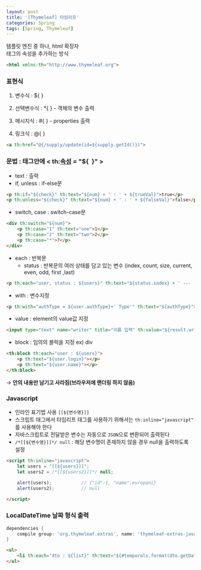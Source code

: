 ```yaml
---
layout: post
title: '[Thymeleaf] 타임리프'
categories: Spring
tags: [Spring, Thymeleaf]
---
```


템플릿 엔진 중 하나, html 확장자  
태그의 속성을 추가하는 방식

```html
<html xmlns:th="http://www.thymeleaf.org">
```

### 표현식

1. 변수식 : ${ }

2. 선택변수식 : \*{ } - 객체의 변수 출력

3. 메시지식 : #{ } - properties 출력

4. 링크식 : @{ }

```HTML
<a th:href="@{/supply/update(id=${supply.getId()})">
```


### 문법 : 태그안에 < th:<u>속성</u> = "${  }" >
- text : 출력
- if, unless : if-else문

```html
<p th:if="${check}" th:text="${num} + ' : ' + ${trueVal}">true</p>
<p th:unless="${check}" th:text="${num} + ' : ' + ${falseVal}">false</p>
```

- switch, case : switch-case문

```html
<div th:switch="${num}">
    <p th:case="1" th:text="one">1</p>
    <p th:case="2" th:text="two">2</p>
    <p th:case="*">?</p>
</div>
```

- each : 반복문
  - status : 반복문의 여러 상태를 담고 있는 변수 (index, count, size, current, even, odd, first ,last)

```html
<p th:each="user, status : ${users}" th:text="${status.index} + ' --- ' + ${user.name}"></p> 
```

- with : 변수지정

```html
<p th:with="authType = ${user.authType}+' Type'" th:text="${authType}"></p>
```

- value : element의 value값 지정

```html
<input type="text" name="writer" title="이름 입력" th:value="${result.wrtier}" />
```

- block : 임의의 블럭을 지정 ex) div

```html
<th:block th:each="user : ${users}">
    <p th:text="${user.login}"></p>
    <p th:text="${user.name}"></p>
</th:block>
```

→ **안의 내용만 남기고 사라짐(브라우저에 랜더링 하지 않음)**


### Javascript
- 인라인 표기법 사용 `[[${변수명}]]`
- 스크립트 태그에서 타임리프 태그를 사용하기 위해서는 `th:inline="javascript"` 를 사용해야 한다
- 자바스크립트로 전달받은 변수는 자동으로 `JSON`으로 변환되어 출력된다
- `/*[[${변수명}]]*/ null` : 해당 변수명이 존재하지 않을 경우 null을 출력하도록 설정

```HTML
<script th:inline="javascript">
    let users = "[[${users}]]";
    let users2 = /*[[${users2}]]*/ null;

    alert(users);           // {"id":1, "name":europani}
    alert(users2);          // null

</script>
```


### LocalDateTime 날짜 형식 출력

```gradle
dependencies {
    compile group: 'org.thymeleaf.extras', name: 'thymeleaf-extras-java8time', version: '3.0.4.RELEASE'
}
```

```HTML
<ul>
    <li th:each="dto : ${list}" th:text="${#temporals.format(dto.getDate(),'yyyy-MM-dd')}"></li>
</ul>
```